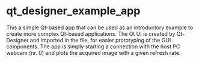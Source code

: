 # qt_designer_example_app
This a simple Qt-based app that can be used as an introductory example to create more complex Qt-based applications.
The Qt UI is created by Qt-Designer and imported in the file, for easier prototyping of the GUI components.
The app is simply starting a connection with the host PC webcam (nr. 0) and plots the acquired image with a given refresh rate.
